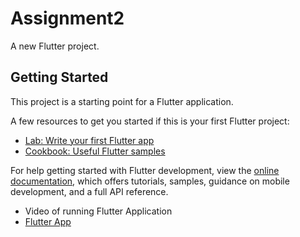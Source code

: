 # Assignment2

A new Flutter project.

## Getting Started
 
This project is a starting point for a Flutter application.

A few resources to get you started if this is your first Flutter project:

- [Lab: Write your first Flutter app](https://docs.flutter.dev/get-started/codelab)
- [Cookbook: Useful Flutter samples](https://docs.flutter.dev/cookbook)

For help getting started with Flutter development, view the
[online documentation](https://docs.flutter.dev/), which offers tutorials,
samples, guidance on mobile development, and a full API reference.



- Video of running Flutter Application
- [Flutter App](https://drive.google.com/file/d/1G0N86THz26fspGoewWDVx4VdTjYpBnE3/view?usp=sharing)
